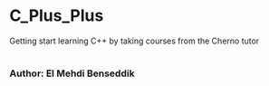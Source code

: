 # C_Plus_Plus

Getting start learning C++ by taking courses from the Cherno tutor
#
### Author: El Mehdi Benseddik
